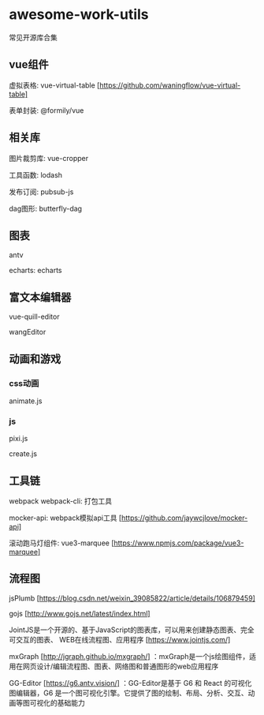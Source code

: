 # awesome-work-utils
常见开源库合集

## vue组件
虚拟表格: vue-virtual-table  [https://github.com/waningflow/vue-virtual-table]

表单封装: @formily/vue


## 相关库
图片裁剪库: vue-cropper

工具函数:  lodash

发布订阅:  pubsub-js

dag图形: butterfly-dag


## 图表

antv

echarts: echarts

## 富文本编辑器

vue-quill-editor

wangEditor


## 动画和游戏

### css动画

animate.js

### js
pixi.js

create.js


## 工具链
webpack webpack-cli: 打包工具

mocker-api: webpack模拟api工具  [https://github.com/jaywcjlove/mocker-api]

滚动跑马灯组件: vue3-marquee  [https://www.npmjs.com/package/vue3-marquee]

## 流程图
jsPlumb [https://blog.csdn.net/weixin_39085822/article/details/106879459]

gojs [http://www.gojs.net/latest/index.html]

JointJS是一个开源的、基于JavaScript的图表库，可以用来创建静态图表、完全可交互的图表、 WEB在线流程图、应用程序 [https://www.jointjs.com/] 

mxGraph [http://jgraph.github.io/mxgraph/] ：mxGraph是一个js绘图组件，适用在网页设计/编辑流程图、图表、网络图和普通图形的web应用程序

GG-Editor [https://g6.antv.vision/] ：GG-Editor是基于 G6 和 React 的可视化图编辑器，G6 是一个图可视化引擎。它提供了图的绘制、布局、分析、交互、动画等图可视化的基础能力

